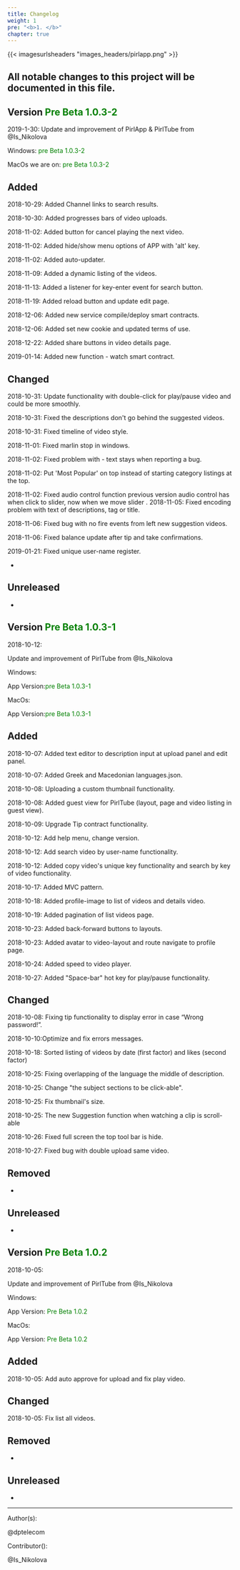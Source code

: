 ```yaml
---
title: Changelog
weight: 1
pre: "<b>1. </b>"
chapter: true
---
```


{{< imagesurlsheaders "images_headers/pirlapp.png"  >}}

## All notable changes to this project will be documented in this file.

## Version <span style="color:green">Pre Beta 1.0.3-2</span>

2019-1-30:
Update and improvement of PirlApp & PirlTube from @Is_Nikolova

Windows:
<span style="color:green">pre Beta 1.0.3-2</span>

MacOs we are on:
<span style="color:green">pre Beta 1.0.3-2</span>

## Added

2018-10-29: Added Channel links to search results.

2018-10-30: Added progresses bars of video uploads.

2018-11-02: Added button for cancel playing the next video.

2018-11-02: Added hide/show menu options of APP with 'alt' key.

2018-11-02: Added auto-updater.

2018-11-09: Added a dynamic listing of the videos.

2018-11-13: Added a listener for key-enter event for search button.

2018-11-19: Added reload button and update edit page.

2018-12-06: Added new service compile/deploy smart contracts.

2018-12-06: Added set new cookie and updated terms of use.

2018-12-22: Added share buttons in video details page.

2019-01-14: Added new function - watch smart contract.

## Changed

2018-10-31: Update functionality with double-click for play/pause video and could be more smoothly.

2018-10-31: Fixed the descriptions don't go behind the suggested videos.

2018-10-31: Fixed timeline of video style.

2018-11-01: Fixed marlin stop in windows.

2018-11-02: Fixed problem with - text stays when reporting a bug.

2018-11-02: Put 'Most Popular' on top instead of starting category listings at the top.

2018-11-02: Fixed audio control function previous version audio control has when click to slider, now when we move slider
.
2018-11-05: Fixed encoding problem with text of descriptions, tag or title.

2018-11-06: Fixed bug with no fire events from left new suggestion videos.

2018-11-06: Fixed balance update after tip and take confirmations.

2019-01-21: Fixed unique user-name  register.

-

## Unreleased

-

## Version <span style="color:green">Pre Beta 1.0.3-1</span>

2018-10-12:

Update and improvement of PirlTube from @Is_Nikolova

Windows:

App Version:<span style="color:green">pre Beta 1.0.3-1</span>

MacOs:

App Version:<span style="color:green">pre Beta 1.0.3-1</span>

## Added

2018-10-07: Added text editor to description input at upload panel and edit panel.

2018-10-07: Added Greek and Macedonian languages.json.

2018-10-08: Uploading a custom thumbnail functionality.

2018-10-08: Added guest view for PirlTube (layout, page and video listing in guest view).

2018-10-09: Upgrade Tip contract functionality.

2018-10-12: Add help menu, change version.

2018-10-12: Add search video by user-name functionality.

2018-10-12: Added copy video's unique key functionality and search by key of video functionality.

2018-10-17: Added MVC pattern.

2018-10-18: Added profile-image to list of videos and details video.

2018-10-19: Added pagination of list videos page.

2018-10-23: Added back-forward buttons to layouts.

2018-10-23: Added avatar to video-layout and route navigate to profile page.

2018-10-24: Added speed to video player.

2018-10-27: Added "Space-bar" hot key for play/pause functionality.

## Changed

2018-10-08: Fixing tip functionality to display error in case “Wrong password!”.

2018-10-10:Optimize and fix errors messages.

2018-10-18: Sorted listing of videos by date (first factor) and likes (second factor)

2018-10-25: Fixing overlapping of the language the middle of description.

2018-10-25: Change "the subject sections to be click-able".

2018-10-25: Fix thumbnail's size.

2018-10-25: The new Suggestion function when watching a clip is scroll-able

2018-10-26: Fixed full screen the top tool bar is hide.

2018-10-27: Fixed bug with double upload same video.

## Removed

-

## Unreleased

-

## Version <span style="color:green">Pre Beta 1.0.2</span>

2018-10-05:  

Update and improvement of PirlTube from @Is_Nikolova  

Windows:  

App Version: <span style="color:green">Pre Beta 1.0.2</span>

MacOs:

App Version: <span style="color:green">Pre Beta 1.0.2</span>

## Added

2018-10-05: Add auto approve for upload and fix play video.

## Changed

2018-10-05: Fix list all videos.

## Removed

-

## Unreleased

-

---
Author(s):  

@dptelecom  

Contributor():

@Is_Nikolova
